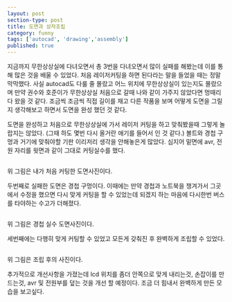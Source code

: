 ```yaml
---
layout: post
section-type: post
title: 도면과 상자조립
category: funny
tags: ['autocad', 'drawing','assembly']
published: true
---
```


지금까지 무한상상실에 다녀오면서 총 3번을 다녀오면서 많이 실패를 해봤는데 이를 통해 많은 것을 배울 수 있었다.
처음 레이저커팅을 하면 된다라는 말을 들었을 때는 정말 막막했다. 사실 autocad도 다룰 줄 몰랐고 어느 위치에 무한상상실이 있는지도 몰랐으며 만약 권수와 호준이가 무한상상실 처음으로 갈때 나와 같이 가주지 않았다면 멍때리다 왔을 것 같다.
조금씩 조금씩 직접 길이를 재고 다른 작품을 보며 어떻게 도면을 그릴지 생각해보고 하면서 도면을 완성 했던 것 같다. 

도면을 완성하고 처음으로 무한상상실에 가서 레이저 커팅을 하고 맞춰봤을때 그렇게 놀랍지는 않았다. (그때 하도 몇번 다시 올거란 애기를 들어서 인 것 같다.) 볼트와 경첩 구멍과 거기에 맞춰야할 기판 이리저리 생각을 안해놓은게 많았다. 심지어 밑면에 avr, 전원 자리를 윗면과 같이 그대로 커팅실수를 했다.

<img src="/img/mechatronics/무한02.png" alt=""> 

위 그림은 내가 처음 커팅한 도면사진이다.

두번째로 실패한 도면은 경첩 구멍이다. 이때에는 만약 경첩과 노트북을 챙겨가서 그곳에서 수정을 했으면 다시 맞게 커팅을 할 수 있었는데 되겠지 하는 마음에 다시한번 버스를 타야하는 수고가 더해졌다.

<img src="/img/mechatronics/무한03.png" alt="">

위 그림은 경첩 실수 도면사진이다.

세번째에는 다행히 맞게 커팅할 수 있었고 모든게 갖춰진 후 완벽하게 조립할 수 있었다.

<img src="/img/mechatronics/무한04.jpg" alt="">

위 그림은 조립 후의 사진이다.

추가적으로 개선사항을 가졌는데 lcd 위치를 좀더 안쪽으로 맞게 내리는것, 손잡이를 만드는것, avr 및 전원부를 덮는 것을 개선 할 예정이다.
조금 더 힘내서 완벽하게 만든 모습을 보고싶다.
